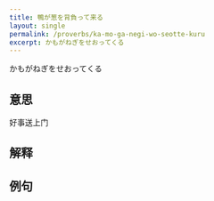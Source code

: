 ```yaml
---
title: 鴨が葱を背負って来る
layout: single
permalink: /proverbs/ka-mo-ga-negi-wo-seotte-kuru
excerpt: かもがねぎをせおってくる
---
```


かもがねぎをせおってくる

## 意思

好事送上门

## 解释

## 例句

